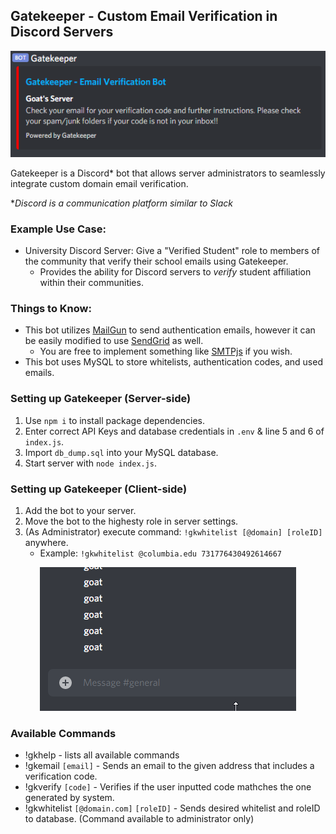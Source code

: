 ## Gatekeeper - Custom Email Verification in Discord Servers

<p align="center">
<img src="dm.png">
</p>

Gatekeeper is a Discord* bot that allows server administrators to seamlessly integrate custom domain email verification.


**Discord is a communication platform similar to Slack*

### Example Use Case:
- University Discord Server: Give a "Verified Student" role to members of the community that verify their school emails using Gatekeeper.
    - Provides the ability for Discord servers to *verify* student affiliation within their communities.

### Things to Know:
- This bot utilizes [MailGun](https://www.mailgun.com/) to send authentication emails, however it can be easily modified to use [SendGrid](https://www.npmjs.com/package/@sendgrid/mail) as well. 
    - You are free to implement something like [SMTPjs](https://www.smtpjs.com/) if you wish. 
- This bot uses MySQL to store whitelists, authentication codes, and used emails. 

### Setting up Gatekeeper (Server-side)
1. Use `npm i` to install package dependencies.
2. Enter correct API Keys and database credentials in `.env` & line 5 and 6 of `index.js`.
3. Import `db_dump.sql` into your MySQL database.
4. Start server with `node index.js`.

### Setting up Gatekeeper (Client-side)
1. Add the bot to your server.
2. Move the bot to the highesty role in server settings.
3. (As Administrator) execute command: `!gkwhitelist [@domain] [roleID]` anywhere.
    - Example: `!gkwhitelist @columbia.edu 731776430492614667` 

<p align="center">
<img src="in_action.gif">
</p>

### Available Commands
- !gkhelp - lists all available commands
- !gkemail `[email]` - Sends an email to the given address that includes a verification code.
- !gkverify `[code]` - Verifies if the user inputted code mathches the one generated by system.
- !gkwhitelist `[@domain.com]` `[roleID]` - Sends desired whitelist and roleID to database. (Command available to administrator only)